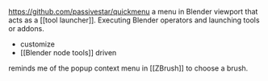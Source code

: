 https://github.com/passivestar/quickmenu
a menu in Blender viewport that acts as a [[tool launcher]]. Executing Blender operators and launching tools or addons.
- customize
- [[Blender node tools]] driven

reminds me of the popup context menu in [[ZBrush]] to choose a brush.